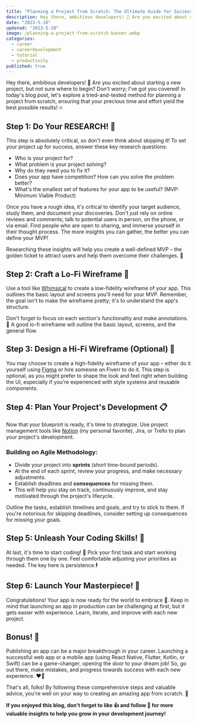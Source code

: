 ```yaml
---
title: "Planning a Project from Scratch: The Ultimate Guide for Success 🏆"
description: Hey there, ambitious developers! 🚀 Are you excited about starting a new project, but not sure where to begin? Don't worry; I've got you covered!
date: "2023-5-10"
updated: "2023-5-10"
image: /planning-a-project-from-scratch-banner.webp
categories:
  - career
  - careerdevelopment
  - tutorial
  - productivity
published: true
---
```


[//]: # "# Planning a Project from Scratch: The Ultimate Guide for Success 🏆"

Hey there, ambitious developers! 🚀 Are you excited about starting a new project, but not sure where to begin? Don't worry; I've got you covered! In today's blog post, let's explore a tried-and-tested method for planning a project from scratch, ensuring that your precious time and effort yield the best possible results! 🔥

## Step 1: Do Your RESEARCH! 🧐

This step is absolutely critical, so don't even think about skipping it! To set your project up for success, answer these key research questions:

- Who is your project for?
- What problem is your project solving?
- Why do they need you to fix it?
- Does your app have competition? How can you solve the problem better?
- What's the smallest set of features for your app to be useful? (MVP: Minimum Viable Product)

Once you have a rough idea, it's critical to identify your target audience, study them, and document your discoveries. Don't just rely on online reviews and comments; talk to potential users in person, on the phone, or via email. Find people who are open to sharing, and immerse yourself in their thought process. The more insights you can gather, the better you can define your MVP!

Researching these insights will help you create a well-defined MVP – the golden ticket to attract users and help them overcome their challenges. 🌟

## Step 2: Craft a Lo-Fi Wireframe 🎨

Use a tool like [Whimsical](https://whimsical.com) to create a low-fidelity wireframe of your app. This outlines the basic layout and screens you'll need for your MVP. Remember, the goal isn't to make the wireframe pretty; it's to understand the app's structure.

Don't forget to focus on each section's functionality and make annotations. 📝 A good lo-fi wireframe will outline the basic layout, screens, and the general flow.

## Step 3: Design a Hi-Fi Wireframe (Optional) 💎

You may choose to create a high-fidelity wireframe of your app – either do it yourself using [Figma](https://www.figma.com) or hire someone on Fiverr to do it. This step is optional, as you might prefer to shape the look and feel right when building the UI, especially if you're experienced with style systems and reusable components.

## Step 4: Plan Your Project's Development 📋

Now that your blueprint is ready, it's time to strategize. Use project management tools like [Notion](https://www.notion.so/) (my personal favorite), Jira, or Trello to plan your project's development.

### Building on Agile Methodology:

- Divide your project into **sprints** (short time-bound periods).
- At the end of each sprint, review your progress, and make necessary adjustments.
- Establish deadlines and **consequences** for missing them.
- This will help you stay on track, continuously improve, and stay motivated through the project's lifecycle.

Outline the tasks, establish timelines and goals, and try to stick to them. If you're notorious for skipping deadlines, consider setting up consequences for missing your goals.

## Step 5: Unleash Your Coding Skills! 🎯

At last, it's time to start coding! 🎉 Pick your first task and start working through them one by one. Feel comfortable adjusting your priorities as needed. The key here is persistence.🕴️

## Step 6: Launch Your Masterpiece! 🚢

Congratulations! Your app is now ready for the world to embrace 🏅. Keep in mind that launching an app in production can be challenging at first, but it gets easier with experience. Learn, iterate, and improve with each new project.

## Bonus! 🎁

Publishing an app can be a major breakthrough in your career. Launching a successful web app or a mobile app (using React Native, Flutter, Kotlin, or Swift) can be a game-changer, opening the door to your dream job! So, go out there, make mistakes, and progress towards success with each new experience. ❤️‍🔥

That's all, folks! By following these comprehensive steps and valuable advice, you're well on your way to creating an amazing app from scratch. 🚀

**If you enjoyed this blog, don't forget to like 👍 and follow 🔔 for more valuable insights to help you grow in your development journey!**
